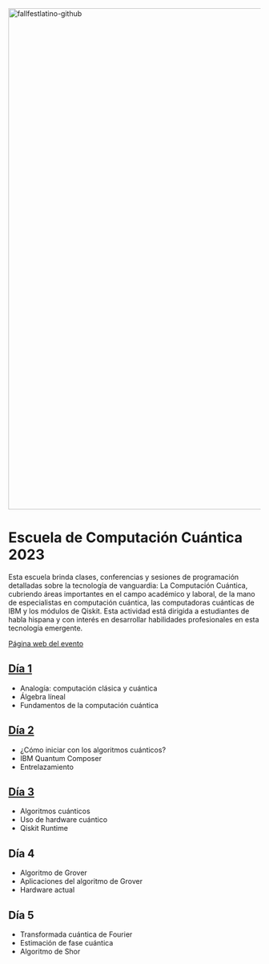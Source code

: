 <img width="1000" alt="fallfestlatino-github" src="https://github.com/fall-fest-latino/escuela-de-computacion-cuantica-2023/assets/1554515/27b9064b-5310-4bcd-baae-640eef67c4bc">


# Escuela de Computación Cuántica 2023

Esta escuela brinda clases, conferencias y sesiones de programación detalladas sobre la tecnología de vanguardia: La Computación Cuántica, cubriendo áreas importantes en el campo académico y laboral, de la mano de especialistas en computación cuántica, las computadoras cuánticas de IBM y los módulos de Qiskit. Esta actividad está dirigida a estudiantes de habla hispana y con interés en desarrollar habilidades profesionales en esta tecnología emergente.

[Página web del evento](https://www.cofalumniusb.org/qiskit-escuela-de-verano-2023)

## [Día 1](https://github.com/fall-fest-latino/escuela-de-computacion-cuantica-2023/tree/main/dia01)
- Analogía: computación clásica y cuántica
- Álgebra líneal
- Fundamentos de la computación cuántica


## [Día 2](https://github.com/fall-fest-latino/escuela-de-computacion-cuantica-2023/tree/main/dia02)
- ¿Cómo iniciar con los algoritmos cuánticos?
- IBM Quantum Composer
- Entrelazamiento


## [Día 3](https://github.com/fall-fest-latino/escuela-de-computacion-cuantica-2023/tree/main/dia03)
- Algoritmos cuánticos
- Uso de hardware cuántico
- Qiskit Runtime


## Día 4
- Algoritmo de Grover
- Aplicaciones del algoritmo de Grover
- Hardware actual


## Día 5
- Transformada cuántica de Fourier
- Estimación de fase cuántica
- Algoritmo de Shor

